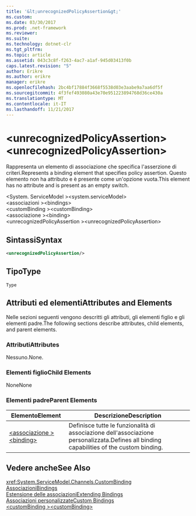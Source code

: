 ```yaml
---
title: '&lt;unrecognizedPolicyAssertion&gt;'
ms.custom: 
ms.date: 03/30/2017
ms.prod: .net-framework
ms.reviewer: 
ms.suite: 
ms.technology: dotnet-clr
ms.tgt_pltfrm: 
ms.topic: article
ms.assetid: 043c3c8f-f263-4ac7-a1af-945d03413f0b
caps.latest.revision: "5"
author: Erikre
ms.author: erikre
manager: erikre
ms.openlocfilehash: 2bc4bf17884f3668f5538d03e3aabe9a7aa6df5f
ms.sourcegitcommit: 4f3fef493080a43e70e951223894768d36ce430a
ms.translationtype: MT
ms.contentlocale: it-IT
ms.lasthandoff: 11/21/2017
---
```

# <a name="ltunrecognizedpolicyassertiongt"></a><span data-ttu-id="48e5a-102">&lt;unrecognizedPolicyAssertion&gt;</span><span class="sxs-lookup"><span data-stu-id="48e5a-102">&lt;unrecognizedPolicyAssertion&gt;</span></span>
<span data-ttu-id="48e5a-103">Rappresenta un elemento di associazione che specifica l'asserzione di criteri.</span><span class="sxs-lookup"><span data-stu-id="48e5a-103">Represents a binding element that specifies policy assertion.</span></span> <span data-ttu-id="48e5a-104">Questo elemento non ha attributo e è presente come un'opzione vuota.</span><span class="sxs-lookup"><span data-stu-id="48e5a-104">This element has no attribute and is present as an empty switch.</span></span>  
  
 <span data-ttu-id="48e5a-105">\<System. ServiceModel ></span><span class="sxs-lookup"><span data-stu-id="48e5a-105">\<system.serviceModel></span></span>  
<span data-ttu-id="48e5a-106">\<associazioni ></span><span class="sxs-lookup"><span data-stu-id="48e5a-106">\<bindings></span></span>  
<span data-ttu-id="48e5a-107">\<customBinding ></span><span class="sxs-lookup"><span data-stu-id="48e5a-107">\<customBinding></span></span>  
<span data-ttu-id="48e5a-108">\<associazione ></span><span class="sxs-lookup"><span data-stu-id="48e5a-108">\<binding></span></span>  
<span data-ttu-id="48e5a-109">\<unrecognizedPolicyAssertion ></span><span class="sxs-lookup"><span data-stu-id="48e5a-109">\<unrecognizedPolicyAssertion></span></span>  
  
## <a name="syntax"></a><span data-ttu-id="48e5a-110">Sintassi</span><span class="sxs-lookup"><span data-stu-id="48e5a-110">Syntax</span></span>  
  
```xml  
<unrecognizedPolicyAssertion/>  
```  
  
## <a name="type"></a><span data-ttu-id="48e5a-111">Tipo</span><span class="sxs-lookup"><span data-stu-id="48e5a-111">Type</span></span>  
 `Type`  
  
## <a name="attributes-and-elements"></a><span data-ttu-id="48e5a-112">Attributi ed elementi</span><span class="sxs-lookup"><span data-stu-id="48e5a-112">Attributes and Elements</span></span>  
 <span data-ttu-id="48e5a-113">Nelle sezioni seguenti vengono descritti gli attributi, gli elementi figlio e gli elementi padre.</span><span class="sxs-lookup"><span data-stu-id="48e5a-113">The following sections describe attributes, child elements, and parent elements.</span></span>  
  
### <a name="attributes"></a><span data-ttu-id="48e5a-114">Attributi</span><span class="sxs-lookup"><span data-stu-id="48e5a-114">Attributes</span></span>  
 <span data-ttu-id="48e5a-115">Nessuno.</span><span class="sxs-lookup"><span data-stu-id="48e5a-115">None.</span></span>  
  
### <a name="child-elements"></a><span data-ttu-id="48e5a-116">Elementi figlio</span><span class="sxs-lookup"><span data-stu-id="48e5a-116">Child Elements</span></span>  
 <span data-ttu-id="48e5a-117">None</span><span class="sxs-lookup"><span data-stu-id="48e5a-117">None</span></span>  
  
### <a name="parent-elements"></a><span data-ttu-id="48e5a-118">Elementi padre</span><span class="sxs-lookup"><span data-stu-id="48e5a-118">Parent Elements</span></span>  
  
|<span data-ttu-id="48e5a-119">Elemento</span><span class="sxs-lookup"><span data-stu-id="48e5a-119">Element</span></span>|<span data-ttu-id="48e5a-120">Descrizione</span><span class="sxs-lookup"><span data-stu-id="48e5a-120">Description</span></span>|  
|-------------|-----------------|  
|[<span data-ttu-id="48e5a-121">\<associazione ></span><span class="sxs-lookup"><span data-stu-id="48e5a-121">\<binding></span></span>](../../../../../docs/framework/misc/binding.md)|<span data-ttu-id="48e5a-122">Definisce tutte le funzionalità di associazione dell'associazione personalizzata.</span><span class="sxs-lookup"><span data-stu-id="48e5a-122">Defines all binding capabilities of the custom binding.</span></span>|  
  
## <a name="see-also"></a><span data-ttu-id="48e5a-123">Vedere anche</span><span class="sxs-lookup"><span data-stu-id="48e5a-123">See Also</span></span>  
 <xref:System.ServiceModel.Channels.CustomBinding>  
 [<span data-ttu-id="48e5a-124">Associazioni</span><span class="sxs-lookup"><span data-stu-id="48e5a-124">Bindings</span></span>](../../../../../docs/framework/wcf/bindings.md)  
 [<span data-ttu-id="48e5a-125">Estensione delle associazioni</span><span class="sxs-lookup"><span data-stu-id="48e5a-125">Extending Bindings</span></span>](../../../../../docs/framework/wcf/extending/extending-bindings.md)  
 [<span data-ttu-id="48e5a-126">Associazioni personalizzate</span><span class="sxs-lookup"><span data-stu-id="48e5a-126">Custom Bindings</span></span>](../../../../../docs/framework/wcf/extending/custom-bindings.md)  
 [<span data-ttu-id="48e5a-127">\<customBinding ></span><span class="sxs-lookup"><span data-stu-id="48e5a-127">\<customBinding></span></span>](../../../../../docs/framework/configure-apps/file-schema/wcf/custombinding.md)
